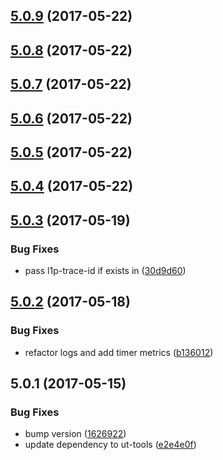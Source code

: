 <a name="5.0.9"></a>
## [5.0.9](https://github.com/softwaregroup-bg/ut-log-dfsp/compare/v5.0.8...v5.0.9) (2017-05-22)



<a name="5.0.8"></a>
## [5.0.8](https://github.com/softwaregroup-bg/ut-log-dfsp/compare/v5.0.7...v5.0.8) (2017-05-22)



<a name="5.0.7"></a>
## [5.0.7](https://github.com/softwaregroup-bg/ut-log-dfsp/compare/v5.0.6...v5.0.7) (2017-05-22)



<a name="5.0.6"></a>
## [5.0.6](https://github.com/softwaregroup-bg/ut-log-dfsp/compare/v5.0.5...v5.0.6) (2017-05-22)



<a name="5.0.5"></a>
## [5.0.5](https://github.com/softwaregroup-bg/ut-log-dfsp/compare/v5.0.4...v5.0.5) (2017-05-22)



<a name="5.0.4"></a>
## [5.0.4](https://github.com/softwaregroup-bg/ut-log-dfsp/compare/v5.0.3...v5.0.4) (2017-05-22)



<a name="5.0.3"></a>
## [5.0.3](https://github.com/softwaregroup-bg/ut-log-dfsp/compare/v5.0.2...v5.0.3) (2017-05-19)


### Bug Fixes

* pass l1p-trace-id if exists in ([30d9d60](https://github.com/softwaregroup-bg/ut-log-dfsp/commit/30d9d60))



<a name="5.0.2"></a>
## [5.0.2](https://github.com/softwaregroup-bg/ut-log-dfsp/compare/v5.0.1...v5.0.2) (2017-05-18)


### Bug Fixes

* refactor logs and add timer metrics ([b136012](https://github.com/softwaregroup-bg/ut-log-dfsp/commit/b136012))



<a name="5.0.1"></a>
## 5.0.1 (2017-05-15)


### Bug Fixes

* bump version ([1626922](https://github.com/softwaregroup-bg/ut-log-dfsp/commit/1626922))
* update dependency to ut-tools ([e2e4e0f](https://github.com/softwaregroup-bg/ut-log-dfsp/commit/e2e4e0f))



